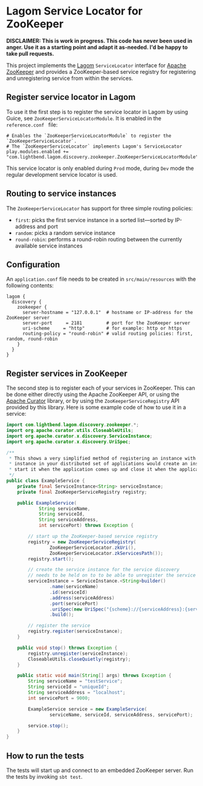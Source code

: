 #  Lagom Service Locator for ZooKeeper

**DISCLAIMER: This is work in progress. This code has never been used in anger. Use it as a starting point and adapt it as-needed. I'd be happy to take pull requests.**

This project implements the [Lagom](http://lightbend.com/lagom) `ServiceLocator` interface for [Apache ZooKeeper](http://zookeeper.apache.org) and provides a ZooKeeper-based service registry for registering and unregistering service from within the services.

## Register service locator in Lagom

To use it the first step is to register the service locator in Lagom by using Guice, see `ZooKeeperServiceLocatorModule`. It is enabled in the `reference.conf ` file: 
```
# Enables the `ZooKeeperServiceLocatorModule` to register the `ZooKeeperServiceLocator`.
# The `ZooKeeperServiceLocator` implements Lagom's ServiceLocator
play.modules.enabled += "com.lightbend.lagom.discovery.zookeeper.ZooKeeperServiceLocatorModule"
```

This service locator is only enabled during `Prod` mode, during `Dev` mode the regular development service locator is used.

## Routing to service instances

The `ZooKeeperServiceLocator` has support for three simple routing policies: 
* `first`: picks the first service instance in a sorted list—sorted by IP-address and port
* `random`: picks a random service instance
* `round-robin`: performs a round-robin routing between the currently available service instances

## Configuration

An `application.conf` file needs to be created in `src/main/resources` with the following contents:

```
lagom {
  discovery {
    zookeeper {
      server-hostname = "127.0.0.1"  # hostname or IP-address for the ZooKeeper server
      server-port     = 2181         # port for the ZooKeeper server
      uri-scheme     = "http"        # for example: http or https
      routing-policy = "round-robin" # valid routing policies: first, random, round-robin
    }
  }
}
```

## Register services in ZooKeeper

The second step is to register each of your services in ZooKeeper. This can be done either directly using the Apache ZooKeeper API, or using the [Apache Curator](https://curator.apache.org) library, or by using the `ZooKeeperServiceRegistry` API provided by this library. Here is some example code of how to use it in a service: 

```java
import com.lightbend.lagom.discovery.zookeeper.*;
import org.apache.curator.utils.CloseableUtils;
import org.apache.curator.x.discovery.ServiceInstance;
import org.apache.curator.x.discovery.UriSpec;

/**
 * This shows a very simplified method of registering an instance with the service discovery. Each individual
 * instance in your distributed set of applications would create an instance of something similar to ExampleServer,
 * start it when the application comes up and close it when the application shuts down.
 */
public class ExampleService {
    private final ServiceInstance<String> serviceInstance;
    private final ZooKeeperServiceRegistry registry;

    public ExampleService(
            String serviceName,
            String serviceId,
            String serviceAddress,
            int servicePort) throws Exception {

        // start up the ZooKeeper-based service registry
        registry = new ZooKeeperServiceRegistry(
                ZooKeeperServiceLocator.zkUri(),
                ZooKeeperServiceLocator.zkServicesPath());
        registry.start();

        // create the service instance for the service discovery
        // needs to be held on to to be able to unregister the service on shutdown
        serviceInstance = ServiceInstance.<String>builder()
                .name(serviceName)
                .id(serviceId)
                .address(serviceAddress)
                .port(servicePort)
                .uriSpec(new UriSpec("{scheme}://{serviceAddress}:{servicePort}"))
                .build();

        // register the service
        registry.register(serviceInstance);
    }

    public void stop() throws Exception {
        registry.unregister(serviceInstance);
        CloseableUtils.closeQuietly(registry);
    }

    public static void main(String[] args) throws Exception {
        String serviceName = "testService";
        String serviceId = "uniqueId";
        String serviceAddress = "localhost";
        int servicePort = 9000;

        ExampleService service = new ExampleService(
                serviceName, serviceId, serviceAddress, servicePort);

        service.stop();
    }
}
```

## How to run the tests

The tests will start up and connect to an embedded ZooKeeper server. Run the tests by invoking `sbt test`.

